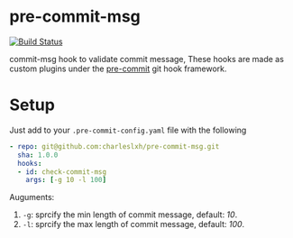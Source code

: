 # pre-commit-msg

[![Build Status](https://travis-ci.org/charleslxh/pre-commit-msg.svg?branch=master)](https://travis-ci.org/charleslxh/pre-commit-msg)

commit-msg hook to validate commit message, These hooks are made as custom plugins under the [pre-commit](http://pre-commit.com/#new-hooks) git hook framework.

# Setup

Just add to your `.pre-commit-config.yaml` file with the following

```yaml
- repo: git@github.com:charleslxh/pre-commit-msg.git
  sha: 1.0.0
  hooks:
  - id: check-commit-msg
    args: [-g 10 -l 100]
```

Auguments:

1. `-g`: sprcify the min length of commit message, default: *10*.
2. `-l`: sprcify the max length of commit message, default: *100*.
